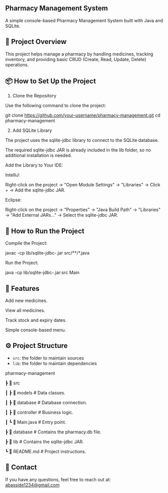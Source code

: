## Pharmacy Management System

A simple console-based Pharmacy Management System built with Java and SQLite.

## 📝 Project Overview

This project helps manage a pharmacy by handling medicines, tracking inventory, and providing basic CRUD (Create, Read, Update, Delete) operations.

## 📦 How to Set Up the Project

1. Clone the Repository

Use the following command to clone the project:

git clone https://github.com/your-username/pharmacy-management.git
cd pharmacy-management

2. Add SQLite Library

The project uses the sqlite-jdbc library to connect to the SQLite database.

The required sqlite-jdbc JAR is already included in the lib folder, so no additional installation is needed.

Add the Library to Your IDE:

IntelliJ:

Right-click on the project → "Open Module Settings" → "Libraries" → Click + → Add the sqlite-jdbc JAR.

Eclipse:

Right-click on the project → "Properties" → "Java Build Path" → "Libraries" → "Add External JARs..." → Select the sqlite-jdbc JAR.

## 🚀 How to Run the Project

Compile the Project:

javac -cp lib/sqlite-jdbc-<version>.jar src/**/*.java

Run the Project:

java -cp lib/sqlite-jdbc-<version>.jar:src Main

## 📌 Features

Add new medicines.

View all medicines.

Track stock and expiry dates.

Simple console-based menu.

## ⚙️ Project Structure

- `src`: the folder to maintain sources
- `lib`: the folder to maintain dependencies

pharmacy-management

┣ 📂 src

┃ ┣ 📂 models        # Data classes.

┃ ┣ 📂 database      # Database connection.

┃ ┣ 📂 controller    # Business logic.

┃ ┗ 📜 Main.java     # Entry point.

┣ 📂 database        # Contains the pharmacy.db file.

┣ 📂 lib             # Contains the sqlite-jdbc JAR.

┗ 📜 README.md       # Project instructions.


## 📧 Contact

If you have any questions, feel free to reach out at: abasside1234@gmail.com
